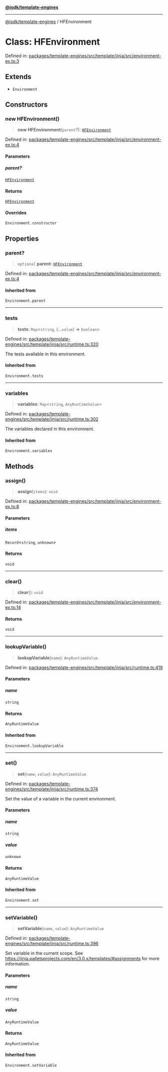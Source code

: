 [**@isdk/template-engines**](../README.md)

***

[@isdk/template-engines](../globals.md) / HFEnvironment

# Class: HFEnvironment

Defined in: [packages/template-engines/src/template/jinja/src/environment-ex.ts:3](https://github.com/isdk/template-engines.js/blob/cb1445972f4290df93d1730f7569a7c44b07e85e/src/template/jinja/src/environment-ex.ts#L3)

## Extends

- `Environment`

## Constructors

### new HFEnvironment()

> **new HFEnvironment**(`parent`?): [`HFEnvironment`](HFEnvironment.md)

Defined in: [packages/template-engines/src/template/jinja/src/environment-ex.ts:4](https://github.com/isdk/template-engines.js/blob/cb1445972f4290df93d1730f7569a7c44b07e85e/src/template/jinja/src/environment-ex.ts#L4)

#### Parameters

##### parent?

[`HFEnvironment`](HFEnvironment.md)

#### Returns

[`HFEnvironment`](HFEnvironment.md)

#### Overrides

`Environment.constructor`

## Properties

### parent?

> `optional` **parent**: [`HFEnvironment`](HFEnvironment.md)

Defined in: [packages/template-engines/src/template/jinja/src/environment-ex.ts:4](https://github.com/isdk/template-engines.js/blob/cb1445972f4290df93d1730f7569a7c44b07e85e/src/template/jinja/src/environment-ex.ts#L4)

#### Inherited from

`Environment.parent`

***

### tests

> **tests**: `Map`\<`string`, (...`value`) => `boolean`\>

Defined in: [packages/template-engines/src/template/jinja/src/runtime.ts:320](https://github.com/isdk/template-engines.js/blob/cb1445972f4290df93d1730f7569a7c44b07e85e/src/template/jinja/src/runtime.ts#L320)

The tests available in this environment.

#### Inherited from

`Environment.tests`

***

### variables

> **variables**: `Map`\<`string`, `AnyRuntimeValue`\>

Defined in: [packages/template-engines/src/template/jinja/src/runtime.ts:302](https://github.com/isdk/template-engines.js/blob/cb1445972f4290df93d1730f7569a7c44b07e85e/src/template/jinja/src/runtime.ts#L302)

The variables declared in this environment.

#### Inherited from

`Environment.variables`

## Methods

### assign()

> **assign**(`items`): `void`

Defined in: [packages/template-engines/src/template/jinja/src/environment-ex.ts:8](https://github.com/isdk/template-engines.js/blob/cb1445972f4290df93d1730f7569a7c44b07e85e/src/template/jinja/src/environment-ex.ts#L8)

#### Parameters

##### items

`Record`\<`string`, `unknown`\>

#### Returns

`void`

***

### clear()

> **clear**(): `void`

Defined in: [packages/template-engines/src/template/jinja/src/environment-ex.ts:14](https://github.com/isdk/template-engines.js/blob/cb1445972f4290df93d1730f7569a7c44b07e85e/src/template/jinja/src/environment-ex.ts#L14)

#### Returns

`void`

***

### lookupVariable()

> **lookupVariable**(`name`): `AnyRuntimeValue`

Defined in: [packages/template-engines/src/template/jinja/src/runtime.ts:419](https://github.com/isdk/template-engines.js/blob/cb1445972f4290df93d1730f7569a7c44b07e85e/src/template/jinja/src/runtime.ts#L419)

#### Parameters

##### name

`string`

#### Returns

`AnyRuntimeValue`

#### Inherited from

`Environment.lookupVariable`

***

### set()

> **set**(`name`, `value`): `AnyRuntimeValue`

Defined in: [packages/template-engines/src/template/jinja/src/runtime.ts:374](https://github.com/isdk/template-engines.js/blob/cb1445972f4290df93d1730f7569a7c44b07e85e/src/template/jinja/src/runtime.ts#L374)

Set the value of a variable in the current environment.

#### Parameters

##### name

`string`

##### value

`unknown`

#### Returns

`AnyRuntimeValue`

#### Inherited from

`Environment.set`

***

### setVariable()

> **setVariable**(`name`, `value`): `AnyRuntimeValue`

Defined in: [packages/template-engines/src/template/jinja/src/runtime.ts:396](https://github.com/isdk/template-engines.js/blob/cb1445972f4290df93d1730f7569a7c44b07e85e/src/template/jinja/src/runtime.ts#L396)

Set variable in the current scope.
See https://jinja.palletsprojects.com/en/3.0.x/templates/#assignments for more information.

#### Parameters

##### name

`string`

##### value

`AnyRuntimeValue`

#### Returns

`AnyRuntimeValue`

#### Inherited from

`Environment.setVariable`
